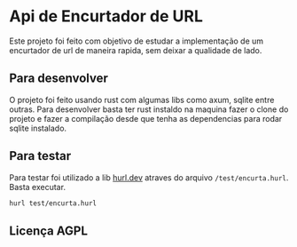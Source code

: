 # Api de Encurtador de URL

Este projeto foi feito com objetivo de estudar a implementação de um encurtador de url de maneira rapida, sem deixar a qualidade de lado.

## Para desenvolver

O projeto foi feito usando rust com algumas libs como axum, sqlite entre outras. Para desenvolver basta ter rust instaldo na maquina fazer o clone do projeto e fazer a compilação
desde que tenha as dependencias para rodar sqlite instalado.

## Para testar

Para testar foi utilizado a lib [hurl.dev](https://hurl.dev) atraves do arquivo `/test/encurta.hurl`. Basta executar.

```bash
hurl test/encurta.hurl
```

## Licença AGPL
